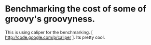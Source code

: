 Benchmarking the cost of some of groovy's groovyness.
=====================================================

This is using caliper for the benchmarking. [ http://code.google.com/p/caliper ]. Its pretty cool.